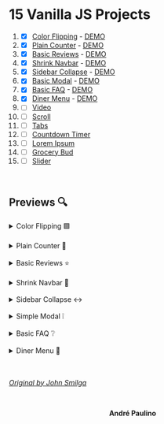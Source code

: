 # 15 Vanilla JS Projects

1. - [x] [Color Flipping](color_flipping) - [DEMO](https://color-flipping.netlify.app/)
2. - [x] [Plain Counter](plaincounter) - [DEMO](https://plaincounter.netlify.app/)
3. - [x] [Basic Reviews](reviews) - [DEMO](https://basicreviews.netlify.app/)
4. - [x] [Shrink Navbar](shrink_navbar) - [DEMO](https://shrinknavbar.netlify.app/)
5. - [x] [Sidebar Collapse](sidebar_collapse) - [DEMO](https://sidebarcollapse.netlify.app/)
6. - [x] [Basic Modal](basic_modal) - [DEMO](https://basicmodal.netlify.app/)
7. - [x] [Basic FAQ](basic_faq) - [DEMO](https://basicfaq.netlify.app/)
8. - [x] [Diner Menu](diner_menu) - [DEMO](https://dinermenu.netlify.app/)
9. - [ ] [Video](video)
10. - [ ] [Scroll](scroll)
11. - [ ] [Tabs](tabs)
12. - [ ] [Countdown Timer](countdown_timer)
13. - [ ] [Lorem Ipsum](lorem_ipsum)
14. - [ ] [Grocery Bud](grocery_bud)
15. - [ ] [Slider](slider)

<br>

## Previews 🔍
<details>
	<summary>Color Flipping 🟩</summary>
	<img src="./images/color_flipping.png" height=300 alt="website with a green background a title describing the color in hexdecimal and click me button"/>
</details>
<br>
<details>
	<summary>Plain Counter 🧮</summary>
	<img src="./images/plain_counter.png" height=200 alt="website with a dark background a counter and buttons to descrease, reset and increase."/>
</details>
<br>
<details>
	<summary>Basic Reviews ⭐</summary>
	<img src="./images/basic_reviews.png" height=300 alt="website with a light background a profile image, name, job and a fake review"/>
</details>
<br>
<details>
	<summary>Shrink Navbar 🧭</summary>
	<img src="./images/shrink_navbar.png" height=250 alt="website with a dark background and a title shrink to burger navbar"/>
</details>
<br>
<details>
	<summary>Sidebar Collapse ↔️</summary>
	<img src="./images/sidebar_collapse.png" height=250 alt="website with a dark background and a vertical navbar"/>
</details>
<br>
<details>
	<summary>Simple Modal ❕</summary>
	<img src="./images/simple_modal.png" height=250 alt="website with a living room background, a banner saying 'modal project' and a open modal button"/>
</details>
<br>
<details>
	<summary>Basic FAQ ❔</summary>
	<img src="./images/basic_faq.png" height=250 alt="website with a dark background, a tile of 'frequently asked questions' and white boxes for the questions"/>
</details>
<br>
<details>
	<summary>Diner Menu 🍴</summary>
	<img src="./images/diner_menu.png" height=250 alt="website with a light background, a title saying 'our menu' buttons for the meals categories and a list the items"/>
</details>

<br>
<br>

[*Original by John Smilga*](https://www.youtube.com/watch?v=3PHXvlpOkf4)

<br>

<p align="center">
	<b>
		André Paulino
	</b>
</p>
